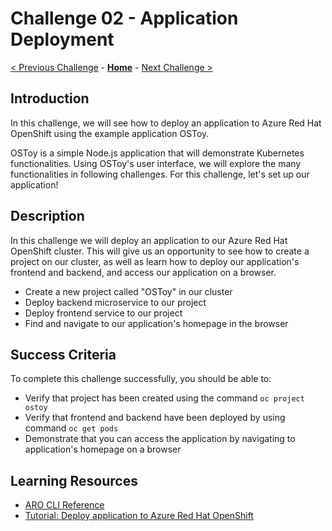# Challenge 02 - Application Deployment

[< Previous Challenge](./Challenge-01.md) - **[Home](../README.md)** - [Next Challenge >](./Challenge-03.md)

## Introduction
In this challenge, we will see how to deploy an application to Azure Red Hat OpenShift using the example application OSToy. 

OSToy is a simple Node.js application that will demonstrate Kubernetes functionalities. Using OSToy's user interface, we will explore the many functionalities in following challenges. For this challenge, let's set up our application!

## Description
In this challenge we will deploy an application to our Azure Red Hat OpenShift cluster. This will give us an opportunity to see how to create a project on our cluster, as well as learn how to deploy our application's frontend and backend, and access our application on a browser.

- Create a new project called "OSToy" in our cluster
- Deploy backend microservice to our project
- Deploy frontend service to our project
- Find and navigate to our application's homepage in the browser

## Success Criteria
To complete this challenge successfully, you should be able to:
- Verify that project has been created using the command `oc project ostoy`
- Verify that frontend and backend have been deployed by using command `oc get pods`
- Demonstrate that you can access the application by navigating to application's homepage on a browser

## Learning Resources
- [ARO CLI Reference](https://docs.openshift.com/aro/3/cli_reference/index.html)
- [Tutorial: Deploy application to Azure Red Hat OpenShift](https://docs.microsoft.com/en-us/azure/openshift/howto-deploy-with-s2i)

